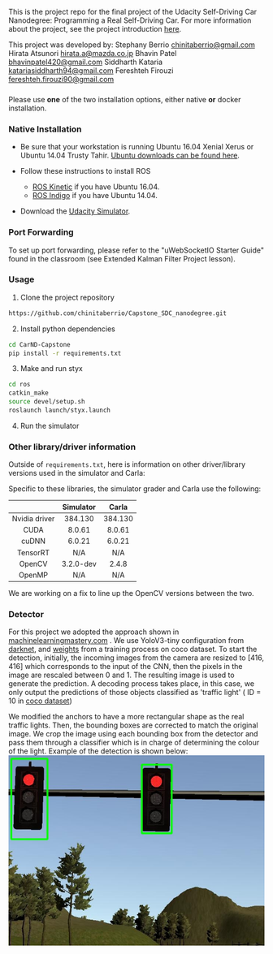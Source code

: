 This is the project repo for the final project of the Udacity Self-Driving Car Nanodegree: Programming a Real Self-Driving Car. For more information about the project, see the project introduction [here](https://classroom.udacity.com/nanodegrees/nd013/parts/6047fe34-d93c-4f50-8336-b70ef10cb4b2/modules/e1a23b06-329a-4684-a717-ad476f0d8dff/lessons/462c933d-9f24-42d3-8bdc-a08a5fc866e4/concepts/5ab4b122-83e6-436d-850f-9f4d26627fd9).


This project was developed by:
Stephany Berrio  chinitaberrio@gmail.com
Hirata Atsunori hirata.a@mazda.co.jp
Bhavin Patel bhavinpatel420@gmail.com
Siddharth Kataria katariasiddharth94@gmail.com
Fereshteh Firouzi fereshteh.firouzi90@gmail.com

### 



Please use **one** of the two installation options, either native **or** docker installation.

### Native Installation

* Be sure that your workstation is running Ubuntu 16.04 Xenial Xerus or Ubuntu 14.04 Trusty Tahir. [Ubuntu downloads can be found here](https://www.ubuntu.com/download/desktop).

* Follow these instructions to install ROS
  * [ROS Kinetic](http://wiki.ros.org/kinetic/Installation/Ubuntu) if you have Ubuntu 16.04.
  * [ROS Indigo](http://wiki.ros.org/indigo/Installation/Ubuntu) if you have Ubuntu 14.04.
* Download the [Udacity Simulator](https://github.com/udacity/CarND-Capstone/releases).

### Port Forwarding
To set up port forwarding, please refer to the "uWebSocketIO Starter Guide" found in the classroom (see Extended Kalman Filter Project lesson).

### Usage

1. Clone the project repository
```bash
https://github.com/chinitaberrio/Capstone_SDC_nanodegree.git
```

2. Install python dependencies
```bash
cd CarND-Capstone
pip install -r requirements.txt
```
3. Make and run styx
```bash
cd ros
catkin_make
source devel/setup.sh
roslaunch launch/styx.launch
```
4. Run the simulator


### Other library/driver information
Outside of `requirements.txt`, here is information on other driver/library versions used in the simulator and Carla:

Specific to these libraries, the simulator grader and Carla use the following:

|        | Simulator | Carla  |
| :-----------: |:-------------:| :-----:|
| Nvidia driver | 384.130 | 384.130 |
| CUDA | 8.0.61 | 8.0.61 |
| cuDNN | 6.0.21 | 6.0.21 |
| TensorRT | N/A | N/A |
| OpenCV | 3.2.0-dev | 2.4.8 |
| OpenMP | N/A | N/A |

We are working on a fix to line up the OpenCV versions between the two.


### Detector
For this project we adopted the approach shown in [machinelearningmastery.com](https://machinelearningmastery.com/how-to-perform-object-detection-with-yolov3-in-keras/) . We use YoloV3-tiny configuration from [darknet](https://github.com/pjreddie/darknet), and [weights](https://pjreddie.com/media/files/yolov3.weights)  from a training process on coco dataset.
To start the detection, initially, the incoming images from the camera are resized to [416, 416] which corresponds to the input of the CNN, then the pixels in the image are rescaled between 0 and 1. The resulting image is used to generate the prediction. 
A decoding process takes place, in this case, we only output the predictions of those objects classified as 'traffic light' ( ID = 10 in [coco dataset](https://tech.amikelive.com/node-718/what-object-categories-labels-are-in-coco-dataset/))

We modified the anchors to have a more rectangular shape as the real traffic lights. Then, the bounding boxes are corrected to match the original image.
We crop the image using each bounding box from the detector and pass them through a classifier which is in charge of determining the colour of the light. 
Example of the detection is shown below: 
![TF_detection](detection.png)
